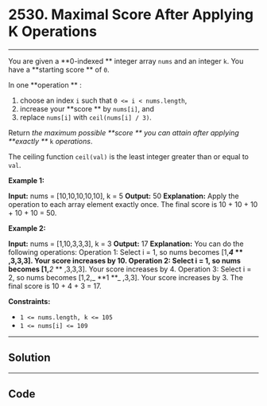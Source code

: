 # 2530. Maximal Score After Applying K Operations

---

You are given a **0-indexed ** integer array `nums` and an integer `k`. You have a **starting score ** of `0`.

In one **operation ** :

  1. choose an index `i` such that `0 <= i < nums.length`,
  2. increase your **score ** by `nums[i]`, and
  3. replace `nums[i]` with `ceil(nums[i] / 3)`.



Return _the maximum possible **score ** you can attain after applying **exactly **_ `k` _operations_.

The ceiling function `ceil(val)` is the least integer greater than or equal to `val`.

 

**Example 1:**


**Input:** nums = [10,10,10,10,10], k = 5
**Output:** 50
**Explanation:** Apply the operation to each array element exactly once. The final score is 10 + 10 + 10 + 10 + 10 = 50.


**Example 2:**


**Input:** nums = [1,10,3,3,3], k = 3
**Output:** 17
**Explanation:** You can do the following operations:
Operation 1: Select i = 1, so nums becomes [1,**_4_ ** ,3,3,3]. Your score increases by 10.
Operation 2: Select i = 1, so nums becomes [1,**_2_ ** ,3,3,3]. Your score increases by 4.
Operation 3: Select i = 2, so nums becomes [1,2,_ **1 **_ ,3,3]. Your score increases by 3.
The final score is 10 + 4 + 3 = 17.


 

**Constraints:**

  * `1 <= nums.length, k <= 105`
  * `1 <= nums[i] <= 109`

---

## Solution



---

## Code
```python


```